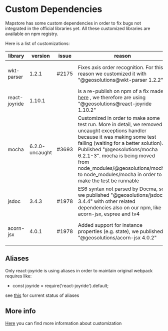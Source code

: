 # Custom Dependencies

Mapstore has some custom dependencies in order to fix bugs not integrated in the official libraries yet.
All these customized libraries are available on npm registry.

Here is a list of customizations:

| library | version | issue | reason | github |
|---|---|---|---|---|
| wkt-parser | 1.2.1 | #2175 | Fixes axis order recognition. For this reason we customized it with "@geosolutions@wkt-parser 1.2.2" | [https://github.com/geosolutions-it/wkt-parser/tree/release](https://github.com/geosolutions-it/wkt-parser/tree/release) |
| react-joyride | 1.10.1 |  | is a re-publish on npm of a fix made [here](https://github.com/ddeath/react-joyride/tree/fixed-positioning-and-overlay) , we therefore are using "@geosolutions@react-joyride 1.10.2" | [https://github.com/geosolutions-it/react-joyride/tree/release](https://github.com/geosolutions-it/react-joyride/tree/release) |
| mocha | 6.2.0-uncaught | #3693 | Customized in order to make some test run. More in detail, we removed uncaught exceptions handler because it was making some test failing (waiting for a better solution). Published "@geosolutions/mocha 6.2.1-3". mocha is being moved from node_modules/@geosolutions/mocha to node_modules/mocha in order to make the test be runnable | [https://github.com/geosolutions-it/mocha/tree/release_v6.2.1](https://github.com/geosolutions-it/mocha/tree/release_v6.2.1) |
| jsdoc | 3.4.3 | #1978 | ES6 syntax not parsed by Docma, so we published "@geosolutions/jsdoc 3.4.4" with other related dependencies also on our npm, like acorn-jsx, espree and tv4 | [https://github.com/geosolutions-it/jsdoc/tree/release](https://github.com/geosolutions-it/jsdoc/tree/release) |
| acorn-jsx | 4.0.1 | #1978 | Added support for instance properties (e.g. state), we published "@geosolutions/acorn-jsx 4.0.2" | [https://github.com/geosolutions-it/acorn-jsx/tree/release](https://github.com/geosolutions-it/acorn-jsx/tree/release) |

## Aliases

Only react-joyride is using aliases in order to maintain original webpack requires like:

- const joyride = require('react-joyride').default;

see [this](https://github.com/geosolutions-it/MapStore2/blob/master/build/buildConfig.js#L82) for current status of aliases

## More info

[Here](https://github.com/geosolutions-it/MapStore2/issues/4569) you can find more information about customization
